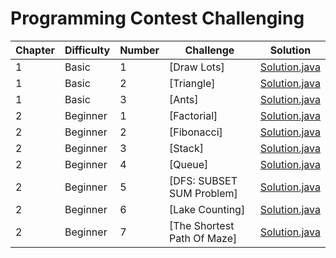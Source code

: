 # Programming Contest Challenging

| Chapter | Difficulty | Number | Challenge                     | Solution                                                           |
| ------- | ---------- | ------ | ----------------------------- | ------------------------------------------------------------------ |
|       1 |      Basic |      1 | [Draw Lots]                   | [Solution.java](src/chapter1/basic/example1/Solution.java?ts=4)    |
|       1 |      Basic |      2 | [Triangle]                    | [Solution.java](src/chapter1/basic/example2/Solution.java?ts=4)    |
|       1 |      Basic |      3 | [Ants]                        | [Solution.java](src/chapter1/basic/example3/Solution.java?ts=4)    |
|       2 |   Beginner |      1 | [Factorial]                   | [Solution.java](src/chapter2/beginner/example1/Solution.java?ts=4) |
|       2 |   Beginner |      2 | [Fibonacci]                   | [Solution.java](src/chapter2/beginner/example2/Solution.java?ts=4) |
|       2 |   Beginner |      3 | [Stack]                       | [Solution.java](src/chapter2/beginner/example3/Solution.java?ts=4) |
|       2 |   Beginner |      4 | [Queue]                       | [Solution.java](src/chapter2/beginner/example4/Solution.java?ts=4) |
|       2 |   Beginner |      5 | [DFS: SUBSET SUM Problem]     | [Solution.java](src/chapter2/beginner/example5/Solution.java?ts=4) |
|       2 |   Beginner |      6 | [Lake Counting]               | [Solution.java](src/chapter2/beginner/example6/Solution.java?ts=4) |
|       2 |   Beginner |      7 | [The Shortest Path Of Maze]   | [Solution.java](src/chapter2/beginner/example7/Solution.java?ts=4) |


